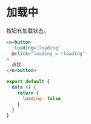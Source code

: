 # 加载中
按钮有加载状态。
```html
<n-button
  :loading="loading"
  @click="loading = !loading"
>
  点我
</n-button>
```

```js
export default {
  data () {
    return {
      loading: false
    }
  }
}
```
